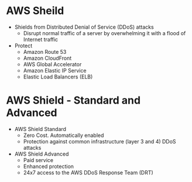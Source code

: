 
# AWS Sheild
- Shields from Distributed Denial of Service (DDoS) attacks
  - Disrupt normal traffic of a server by overwhelming it with a flood of Internet traffic
- Protect
  - Amazon Route 53
  - Amazon CloudFront
  - AWS Global Accelerator
  - Amazon Elastic IP Service
  - Elastic Load Balancers (ELB)
# AWS Shield - Standard and Advanced
- AWS Shield Standard
  - Zero Cost. Automatically enabled
  - Protection against common infrastructure (layer 3 and 4) DDoS attacks
- AWS Shield Advanced
  - Paid service
  - Enhanced protection
  - 24x7 access to the AWS DDoS Response Team (DRT)